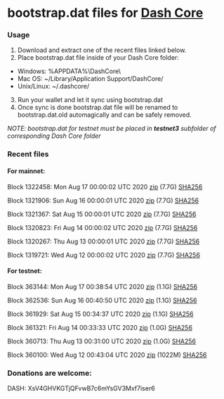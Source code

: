 # bootstrap.dat files for [Dash Core](https://github.com/dashpay/dash)

### Usage

1. Download and extract one of the recent files linked below.
2. Place bootstrap.dat file inside of your Dash Core folder:
 - Windows: %APPDATA%\DashCore\
 - Mac OS: ~/Library/Application Support/DashCore/
 - Unix/Linux: ~/.dashcore/
3. Run your wallet and let it sync using bootstrap.dat
4. Once sync is done bootstrap.dat file will be renamed to bootstrap.dat.old automagically and can be safely removed.

_NOTE: bootstrap.dat for testnet must be placed in **testnet3** subfolder of corresponding Dash Core folder_

### Recent files

#### For mainnet:

Block 1322458: Mon Aug 17 00:00:02 UTC 2020 [zip](https://dash-bootstrap.ams3.digitaloceanspaces.com/mainnet/2020-08-17/bootstrap.dat.zip) (7.7G) [SHA256](https://dash-bootstrap.ams3.digitaloceanspaces.com/mainnet/2020-08-17/sha256.txt)

Block 1321906: Sun Aug 16 00:00:01 UTC 2020 [zip](https://dash-bootstrap.ams3.digitaloceanspaces.com/mainnet/2020-08-16/bootstrap.dat.zip) (7.7G) [SHA256](https://dash-bootstrap.ams3.digitaloceanspaces.com/mainnet/2020-08-16/sha256.txt)

Block 1321367: Sat Aug 15 00:00:01 UTC 2020 [zip](https://dash-bootstrap.ams3.digitaloceanspaces.com/mainnet/2020-08-15/bootstrap.dat.zip) (7.7G) [SHA256](https://dash-bootstrap.ams3.digitaloceanspaces.com/mainnet/2020-08-15/sha256.txt)

Block 1320823: Fri Aug 14 00:00:02 UTC 2020 [zip](https://dash-bootstrap.ams3.digitaloceanspaces.com/mainnet/2020-08-14/bootstrap.dat.zip) (7.7G) [SHA256](https://dash-bootstrap.ams3.digitaloceanspaces.com/mainnet/2020-08-14/sha256.txt)

Block 1320267: Thu Aug 13 00:00:01 UTC 2020 [zip](https://dash-bootstrap.ams3.digitaloceanspaces.com/mainnet/2020-08-13/bootstrap.dat.zip) (7.7G) [SHA256](https://dash-bootstrap.ams3.digitaloceanspaces.com/mainnet/2020-08-13/sha256.txt)

Block 1319721: Wed Aug 12 00:00:02 UTC 2020 [zip](https://dash-bootstrap.ams3.digitaloceanspaces.com/mainnet/2020-08-12/bootstrap.dat.zip) (7.7G) [SHA256](https://dash-bootstrap.ams3.digitaloceanspaces.com/mainnet/2020-08-12/sha256.txt)


#### For testnet:

Block 363144: Mon Aug 17 00:38:54 UTC 2020 [zip](https://dash-bootstrap.ams3.digitaloceanspaces.com/testnet/2020-08-17/bootstrap.dat.zip) (1.1G) [SHA256](https://dash-bootstrap.ams3.digitaloceanspaces.com/testnet/2020-08-17/sha256.txt)

Block 362536: Sun Aug 16 00:40:50 UTC 2020 [zip](https://dash-bootstrap.ams3.digitaloceanspaces.com/testnet/2020-08-16/bootstrap.dat.zip) (1.1G) [SHA256](https://dash-bootstrap.ams3.digitaloceanspaces.com/testnet/2020-08-16/sha256.txt)

Block 361929: Sat Aug 15 00:34:37 UTC 2020 [zip](https://dash-bootstrap.ams3.digitaloceanspaces.com/testnet/2020-08-15/bootstrap.dat.zip) (1.1G) [SHA256](https://dash-bootstrap.ams3.digitaloceanspaces.com/testnet/2020-08-15/sha256.txt)

Block 361321: Fri Aug 14 00:33:33 UTC 2020 [zip](https://dash-bootstrap.ams3.digitaloceanspaces.com/testnet/2020-08-14/bootstrap.dat.zip) (1.0G) [SHA256](https://dash-bootstrap.ams3.digitaloceanspaces.com/testnet/2020-08-14/sha256.txt)

Block 360713: Thu Aug 13 00:31:00 UTC 2020 [zip](https://dash-bootstrap.ams3.digitaloceanspaces.com/testnet/2020-08-13/bootstrap.dat.zip) (1.0G) [SHA256](https://dash-bootstrap.ams3.digitaloceanspaces.com/testnet/2020-08-13/sha256.txt)

Block 360100: Wed Aug 12 00:43:04 UTC 2020 [zip](https://dash-bootstrap.ams3.digitaloceanspaces.com/testnet/2020-08-12/bootstrap.dat.zip) (1022M) [SHA256](https://dash-bootstrap.ams3.digitaloceanspaces.com/testnet/2020-08-12/sha256.txt)


### Donations are welcome:

DASH: XsV4GHVKGTjQFvwB7c6mYsGV3Mxf7iser6
